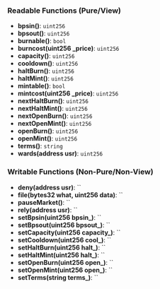 ### Readable Functions (Pure/View)
- **bpsin()**: `uint256`
- **bpsout()**: `uint256`
- **burnable()**: `bool`
- **burncost(uint256 _price)**: `uint256`
- **capacity()**: `uint256`
- **cooldown()**: `uint256`
- **haltBurn()**: `uint256`
- **haltMint()**: `uint256`
- **mintable()**: `bool`
- **mintcost(uint256 _price)**: `uint256`
- **nextHaltBurn()**: `uint256`
- **nextHaltMint()**: `uint256`
- **nextOpenBurn()**: `uint256`
- **nextOpenMint()**: `uint256`
- **openBurn()**: `uint256`
- **openMint()**: `uint256`
- **terms()**: `string`
- **wards(address usr)**: `uint256`

### Writable Functions (Non-Pure/Non-View)
- **deny(address usr)**: ``
- **file(bytes32 what, uint256 data)**: ``
- **pauseMarket()**: ``
- **rely(address usr)**: ``
- **setBpsin(uint256 bpsin_)**: ``
- **setBpsout(uint256 bpsout_)**: ``
- **setCapacity(uint256 capacity_)**: ``
- **setCooldown(uint256 cool_)**: ``
- **setHaltBurn(uint256 halt_)**: ``
- **setHaltMint(uint256 halt_)**: ``
- **setOpenBurn(uint256 open_)**: ``
- **setOpenMint(uint256 open_)**: ``
- **setTerms(string terms_)**: ``
